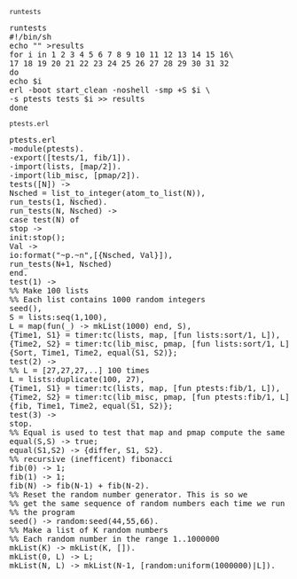 `runtests`
<pre>
runtests
#!/bin/sh
echo "" >results
for i in 1 2 3 4 5 6 7 8 9 10 11 12 13 14 15 16\
17 18 19 20 21 22 23 24 25 26 27 28 29 30 31 32
do
echo $i
erl -boot start_clean -noshell -smp +S $i \
-s ptests tests $i >> results
done
</pre>

`ptests.erl`
<pre>
ptests.erl
-module(ptests).
-export([tests/1, fib/1]).
-import(lists, [map/2]).
-import(lib_misc, [pmap/2]).
tests([N]) ->
Nsched = list_to_integer(atom_to_list(N)),
run_tests(1, Nsched).
run_tests(N, Nsched) ->
case test(N) of
stop ->
init:stop();
Val ->
io:format("~p.~n",[{Nsched, Val}]),
run_tests(N+1, Nsched)
end.
test(1) ->
%% Make 100 lists
%% Each list contains 1000 random integers
seed(),
S = lists:seq(1,100),
L = map(fun(_) -> mkList(1000) end, S),
{Time1, S1} = timer:tc(lists, map, [fun lists:sort/1, L]),
{Time2, S2} = timer:tc(lib_misc, pmap, [fun lists:sort/1, L]),
{Sort, Time1, Time2, equal(S1, S2)};
test(2) ->
%% L = [27,27,27,..] 100 times
L = lists:duplicate(100, 27),
{Time1, S1} = timer:tc(lists, map, [fun ptests:fib/1, L]),
{Time2, S2} = timer:tc(lib_misc, pmap, [fun ptests:fib/1, L]),
{fib, Time1, Time2, equal(S1, S2)};
test(3) ->
stop.
%% Equal is used to test that map and pmap compute the same thing
equal(S,S) -> true;
equal(S1,S2) -> {differ, S1, S2}.
%% recursive (inefficent) fibonacci
fib(0) -> 1;
fib(1) -> 1;
fib(N) -> fib(N-1) + fib(N-2).
%% Reset the random number generator. This is so we
%% get the same sequence of random numbers each time we run
%% the program
seed() -> random:seed(44,55,66).
%% Make a list of K random numbers
%% Each random number in the range 1..1000000
mkList(K) -> mkList(K, []).
mkList(0, L) -> L;
mkList(N, L) -> mkList(N-1, [random:uniform(1000000)|L]).
</pre>
